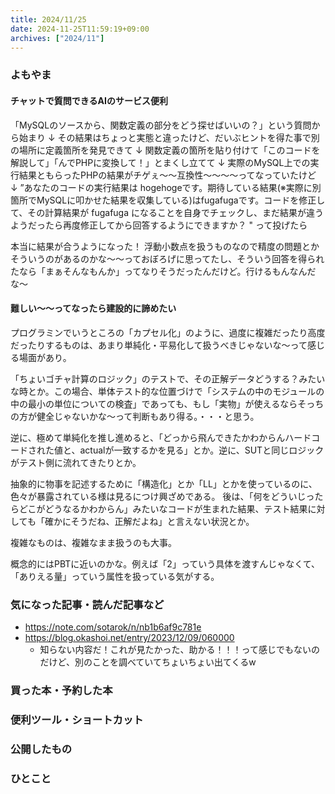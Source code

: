 ```yaml
---
title: 2024/11/25
date: 2024-11-25T11:59:19+09:00
archives: ["2024/11"]
---
```

### よもやま
#### チャットで質問できるAIのサービス便利

「MySQLのソースから、関数定義の部分をどう探せばいいの？」という質問から始まり
↓
その結果はちょっと実態と違ったけど、だいぶヒントを得た事で別の場所に定義箇所を発見できて
↓
関数定義の箇所を貼り付けて「このコードを解説して」「んでPHPに変換して！」とまくし立てて
↓
実際のMySQL上での実行結果ともらったPHPの結果がチゲぇ〜〜互換性〜〜〜〜ってなっていたけど
↓
”あなたのコードの実行結果は hogehogeです。期待している結果(※実際に別箇所でMySQLに叩かせた結果を収集している)はfugafugaです。コードを修正して、その計算結果が fugafuga になることを自身でチェックし、まだ結果が違うようだったら再度修正してから回答するようにできますか？  "
って投げたら

本当に結果が合うようになった！
浮動小数点を扱うものなので精度の問題とかそういうのがあるのかな〜〜っておぼろげに思ってたし、そういう回答を得られたなら「まぁそんなもんか」ってなりそうだったんだけど。行けるもんなんだな〜

#### 難しい〜〜ってなったら建設的に諦めたい

プログラミンでいうところの「カプセル化」のように、過度に複雑だったり高度だったりするものは、あまり単純化・平易化して扱うべきじゃないな〜って感じる場面があり。

「ちょいゴチャ計算のロジック」のテストで、その正解データどうする？みたいな時とか。この場合、単体テスト的な位置づけで「システムの中のモジュールの中の最小の単位についての検査」であっても、もし「実物」が使えるならそっちの方が健全じゃないかな〜って判断もあり得る。・・・と思う。

逆に、極めて単純化を推し進めると、「どっから飛んできたかわからんハードコードされた値と、actualが一致するかを見る」とか。逆に、SUTと同じロジックがテスト側に流れてきたりとか。

抽象的に物事を記述するために「構造化」とか「LL」とかを使っているのに、色々が暴露されている様は見るにつけ興ざめである。
後は、「何をどういじったらどこがどうなるかわからん」みたいなコードが生まれた結果、テスト結果に対しても「確かにそうだね、正解だよね」と言えない状況とか。

複雑なものは、複雑なまま扱うのも大事。

概念的にはPBTに近いのかな。例えば「2」っていう具体を渡すんじゃなくて、「ありえる量」っていう属性を扱っている気がする。

### 気になった記事・読んだ記事など

* https://note.com/sotarok/n/nb1b6af9c781e
* https://blog.okashoi.net/entry/2023/12/09/060000
  * 知らない内容だ！これが見たかった、助かる！！！って感じでもないのだけど、別のことを調べていてちょいちょい出てくるw



### 買った本・予約した本

### 便利ツール・ショートカット

### 公開したもの

### ひとこと

